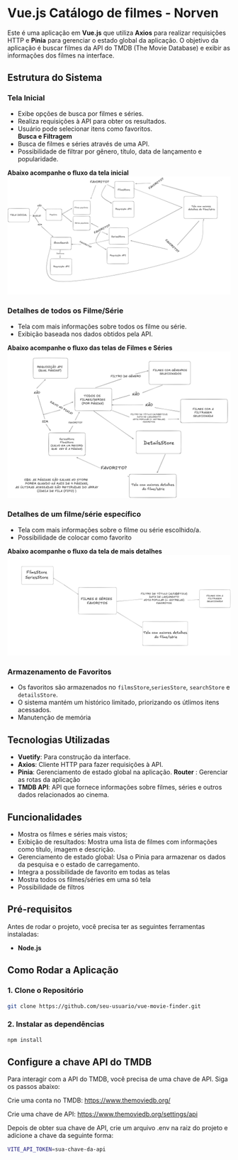 # Vue.js Catálogo de filmes - Norven

Este é uma aplicação em **Vue.js** que utiliza **Axios** para realizar requisições HTTP e **Pinia** para gerenciar o estado global da aplicação. O objetivo da aplicação é buscar filmes da API do TMDB (The Movie Database) e exibir as informações dos filmes na interface.

## Estrutura do Sistema  

### **Tela Inicial**  
- Exibe opções de busca por filmes e séries.  
- Realiza requisições à API para obter os resultados.  
- Usuário pode selecionar itens como favoritos.  
  **Busca e Filtragem**  
- Busca de filmes e séries através de uma API.  
- Possibilidade de filtrar por gênero, título, data de lançamento e popularidade.  
 
 **Abaixo acompanhe o fluxo da tela inicial**
![Tela Inicial](fluxogramas/Populars.png)  

### **Detalhes de todos os Filme/Série**  
- Tela com mais informações sobre todos os filme ou série.  
- Exibição baseada nos dados obtidos pela API.  

 **Abaixo acompanhe o fluxo das telas de Filmes e Séries**
![Tela Inicial](fluxogramas/FilmsSeries.png)  


### **Detalhes de um filme/série específico**  
- Tela com mais informações sobre o filme ou série escolhido/a.  
- Possibilidade de colocar como favorito  

 **Abaixo acompanhe o fluxo da tela de mais detalhes**
![Tela Inicial](fluxogramas/moreDetails.png)  


### **Armazenamento de Favoritos**  
- Os favoritos são armazenados no `filmsStore`,`seriesStore`, `searchStore` e `detailsStore`.  
- O sistema mantém um histórico limitado, priorizando os útlimos itens acessados.  
- Manutenção de memória

## Tecnologias Utilizadas

- **Vuetify**: Para construção da interface.
- **Axios**: Cliente HTTP para fazer requisições à API.
- **Pinia**: Gerenciamento de estado global na aplicação.
  **Router** : Gerenciar as rotas da aplicação
- **TMDB API**: API que fornece informações sobre filmes, séries e outros dados relacionados ao cinema.

## Funcionalidades

- Mostra os filmes e séries mais vistos;
- Exibição de resultados: Mostra uma lista de filmes com informações como título, imagem e descrição.
- Gerenciamento de estado global: Usa o Pinia para armazenar os dados da pesquisa e o estado de carregamento.
- Integra a possibilidade de favorito em todas as telas
- Mostra todos os filmes/séries em uma só tela
- Possibilidade de filtros

## Pré-requisitos

Antes de rodar o projeto, você precisa ter as seguintes ferramentas instaladas:

- **Node.js**

## Como Rodar a Aplicação

### 1. Clone o Repositório

```bash
git clone https://github.com/seu-usuario/vue-movie-finder.git
```

### 2. Instalar as dependências

```bash
npm install
```

## Configure a chave API do TMDB

Para interagir com a API do TMDB, você precisa de uma chave de API. Siga os passos abaixo:

Crie uma conta no TMDB: https://www.themoviedb.org/

Crie uma chave de API: https://www.themoviedb.org/settings/api

Depois de obter sua chave de API, crie um arquivo .env na raiz do projeto e adicione a chave da seguinte forma:

```bash
VITE_API_TOKEN=sua-chave-da-api
```
